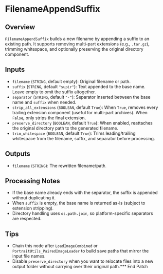 # FilenameAppendSuffix

## Overview
`FilenameAppendSuffix` builds a new filename by appending a suffix to an existing path. It supports removing multi-part extensions (e.g., `.tar.gz`), trimming whitespace, and optionally preserving the original directory component.

## Inputs
- `filename` (`STRING`, default empty): Original filename or path.
- `suffix` (`STRING`, default `"supir"`): Text appended to the base name. Leave empty to omit the suffix altogether.
- `separator` (`STRING`, default `"-"`): Separator inserted between the base name and `suffix` when needed.
- `strip_all_extensions` (`BOOLEAN`, default `True`): When `True`, removes every trailing extension component (useful for multi-part archives). When `False`, only strips the final extension.
- `preserve_directory` (`BOOLEAN`, default `True`): When enabled, reattaches the original directory path to the generated filename.
- `trim_whitespace` (`BOOLEAN`, default `True`): Trims leading/trailing whitespace from the filename, suffix, and separator before processing.

## Outputs
- `filename` (`STRING`): The rewritten filename/path.

## Processing Notes
- If the base name already ends with the separator, the suffix is appended without duplicating it.
- When `suffix` is empty, the base name is returned as-is (subject to extension stripping).
- Directory handling uses `os.path.join`, so platform-specific separators are respected.

## Tips
- Chain this node after `LoadImageCombined` or `PortraitUtils_PairedImageLoader` to build save paths that mirror the input file names.
- Disable `preserve_directory` when you want to relocate files into a new output folder without carrying over their original path.*** End Patch
